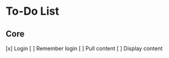 To-Do List
==========

Core
----

 [x] Login
 [ ] Remember login
 [ ] Pull content
 [ ] Display content
